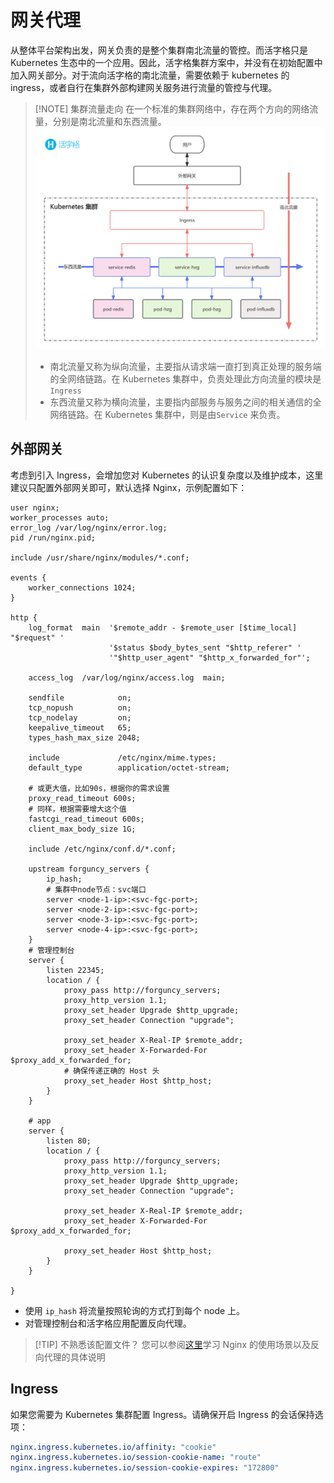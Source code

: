 # 网关代理

从整体平台架构出发，网关负责的是整个集群南北流量的管控。而活字格只是 Kubernetes 生态中的一个应用。因此，活字格集群方案中，并没有在初始配置中加入网关部分。对于流向活字格的南北流量，需要依赖于 kubernetes 的 ingress，或者自行在集群外部构建网关服务进行流量的管控与代理。

> [!NOTE] 集群流量走向
> 在一个标准的集群网络中，存在两个方向的网络流量，分别是南北流量和东西流量。
> ![集群流量走向](../images/cluster-traffic.png)
>
> -   南北流量又称为纵向流量，主要指从请求端一直打到真正处理的服务端的全网络链路。在 Kubernetes 集群中，负责处理此方向流量的模块是 `Ingress`
> -   东西流量又称为横向流量，主要指内部服务与服务之间的相关通信的全网络链路。在 Kubernetes 集群中，则是由`Service` 来负责。

## 外部网关

考虑到引入 Ingress，会增加您对 Kubernetes 的认识复杂度以及维护成本，这里建议只配置外部网关即可，默认选择 Nginx，示例配置如下：

```nginx
user nginx;
worker_processes auto;
error_log /var/log/nginx/error.log;
pid /run/nginx.pid;

include /usr/share/nginx/modules/*.conf;

events {
    worker_connections 1024;
}

http {
    log_format  main  '$remote_addr - $remote_user [$time_local] "$request" '
                      '$status $body_bytes_sent "$http_referer" '
                      '"$http_user_agent" "$http_x_forwarded_for"';

    access_log  /var/log/nginx/access.log  main;

    sendfile            on;
    tcp_nopush          on;
    tcp_nodelay         on;
    keepalive_timeout   65;
    types_hash_max_size 2048;

    include             /etc/nginx/mime.types;
    default_type        application/octet-stream;

    # 或更大值，比如90s，根据你的需求设置
    proxy_read_timeout 600s;
    # 同样，根据需要增大这个值
    fastcgi_read_timeout 600s;
    client_max_body_size 1G;

    include /etc/nginx/conf.d/*.conf;

    upstream forguncy_servers {
        ip_hash;
        # 集群中node节点：svc端口
        server <node-1-ip>:<svc-fgc-port>;
        server <node-2-ip>:<svc-fgc-port>;
        server <node-3-ip>:<svc-fgc-port>;
        server <node-4-ip>:<svc-fgc-port>;
    }
    # 管理控制台
    server {
        listen 22345;
        location / {
            proxy_pass http://forguncy_servers;
            proxy_http_version 1.1;
            proxy_set_header Upgrade $http_upgrade;
            proxy_set_header Connection "upgrade";

            proxy_set_header X-Real-IP $remote_addr;
            proxy_set_header X-Forwarded-For $proxy_add_x_forwarded_for;
            # 确保传递正确的 Host 头
            proxy_set_header Host $http_host;
        }
    }

    # app
    server {
        listen 80;
        location / {
            proxy_pass http://forguncy_servers;
            proxy_http_version 1.1;
            proxy_set_header Upgrade $http_upgrade;
            proxy_set_header Connection "upgrade";

            proxy_set_header X-Real-IP $remote_addr;
            proxy_set_header X-Forwarded-For $proxy_add_x_forwarded_for;

            proxy_set_header Host $http_host;
        }
    }

}
```

-   使用 `ip_hash` 将流量按照轮询的方式打到每个 node 上。
-   对管理控制台和活字格应用配置反向代理。

> [!TIP] 不熟悉该配置文件？
> 您可以参阅[这里](/solution/reverse-proxy/introduction.md)学习 Nginx 的使用场景以及反向代理的具体说明

## Ingress

如果您需要为 Kubernetes 集群配置 Ingress。请确保开启 Ingress 的会话保持选项：

```yaml
nginx.ingress.kubernetes.io/affinity: "cookie"
nginx.ingress.kubernetes.io/session-cookie-name: "route"
nginx.ingress.kubernetes.io/session-cookie-expires: "172800"
```
